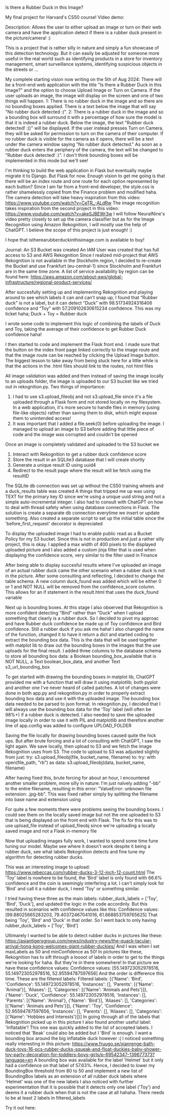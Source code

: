 Is there a Rubber Duck in this Image?

My final project for Harvard's CS50 course!
Video demo: 

Description:
Allows the user to either upload an image or turn on their web camera and have the application detect if there is a rubber duck present in the picture/camera! :)

This is a project that is rather silly in nature and simply a fun showcase of this detection technology. But it can easily be adjusted for someone more useful in the real world such as identifying products in a store for inventory management, smart surveillance systems, identifying suspicious objects in the streets or ...

My complete starting vision now writing on the 5th of Aug 2024: 
There will be a front-end web application with the title "Is there a Rubber Duck in this Image?" and the option to choose Upload Image or Turn on Camera.
If the user uploads an image, the image will display on the screen and one of two things will happen. 1: There is no rubber duck in the image and so there are no bounding boxes applied. There is a text below the image that will say "No rubber duck detected :(". 2: There is a rubber duck in the image and so a bounding box will surround it with a percentage of how sure the model is that it is indeed a rubber duck. Below the image, the text "Rubber duck detected! :))" will be displayed.
If the user instead presses Turn on Camera, they will be asked for permission to turn on the camera of their computer. If no rubber duck is visible for the camera as it opens, there will be a text under the camera window saying "No rubber duck detected." As soon as a rubber duck enters the periphery of the camera, the text will be changed to "Rubber duck detected! :)". I don't think bounding boxes will be implemented in this mode but we'll see!

I'm thinking to build the web application in Flask but eventually maybe migrate it to Django. But Flask for now. Enough vision to get me going is that there will be an index route and one route for each option represented by each button?
Since I am far from a front-end developer, the style.css is rather shamelessly copied from the Finance problem and modified haha.
The camera detection will take heavy inspiration from this video: https://www.youtube.com/watch?v=CeTR_-ALdRw
The image recognition takes inspiration from the second project in this video: https://www.youtube.com/watch?v=akeSJBEWr3w
I will follow NeuralNine's video pretty closely to set up the camera classifier but as for the Image Recognition using Amazon Rekognition, I will mostly use the help of ChatGPT. I believe the scope of this project is just enough! :)

I hope that istherearubberduckinthisimage.com is available to buy!

Journal:
An S3 Bucket was created
An IAM User was created that has full access to S3 and AWS Rekognition
Since I realized mid-project that AWS Rekognition is not available in the Stockholm region, I decided to re-create the Bucket and use Frankfurt (eu-central-1) since Stockholm and Frankfurt are in the same time zone. A list of service availability by region can be found here:
https://aws.amazon.com/about-aws/global-infrastructure/regional-product-services/

After succesfully setting up and implementing Rekognition and playing around to see which labels it can and can’t snap up, I found that “Rubber duck” is not a label, but it can detect “Duck” with 98.51734924316406 confidence and “Toy” with 57.209102630615234 confidence. This was my ticket haha; Duck + Toy = Rubber duck

I wrote some code to implement this logic of combining the labels of Duck and Toy, taking the average of their confidence
to get Rubber Duck confidence haha!

I then started to code and implement the Flask front end. I made sure that the button on the index front page linked
correctly to the image route and that the image route can be reached by clicking the Upload Image button. The biggest
lesson to take away from being stuck here for a little while is that the actions in the .html files should link to the
routes, not html files

All image validation was added and then instead of saving the image locally to an uploads folder, the image is uploaded to 
our S3 bucket like we tried out in rekognition.py. Two things of importance:
1. I had to use s3.upload_fileobj and not s3.upload_file since it's a file uploaded through a Flask form and not stored
locally on my filesystem. In a web application, it's more secure to handle files in memory (using file-like objects) rather than saving them to disk, which might expose them to unintended access!
2. It was important that I added a file.seek(0) before uploading the image. I managed to upload an image to S3 before adding
that little piece of code and the image was corrupted and couldn't be opened

Once an image is completely validated and uploaded to the S3 bucket we
1. Interact with Rekognition to get a rubber duck confidence score
2. Store the result in an SQLite3 database that I will create shortly
3. Generate a unique result ID using uuid4
4. Redirect to the result page where the result will be fetch using the resultID

The SQLite db connection was set up without the CS50 training wheels and a duck_results table was created
A things that tripped me up was using TEXT for the primary key ID since we're using a unique uuid string and not a simple
auto-incremental integer. I also had to consult with ChatGPT on how to deal with thread safety when using database connections in Flask. The solution is create a separate db connection everytime we insert or update something. Also created a separate script to set up the initial table since the 'before_first_request' decorator is depreciated

To display the uploaded image I had to enable public read as a Bucket Policy for my S3 bucket. Since this is not in production and just a rather silly project, this is okay. I applied a max width of 400 pixels to the displayed uploaded picture and I also added a custom jinja filter that is used when displaying the confidence score, very similar to the filter used in Finance

After being able to display succesful results where I've uploaded an image of an actual rubber duck came the other scenario when a rubber duck is not in the picture. After some consulting and reflecting, I decided to change the table schema. A new column duck_found was added which will be either 0 or 1 and NOT NULL will be removed from the confidence_score column. This allows for an if statement in the result.html that uses the duck_found variable

Next up is bounding boxes. At this stage I also observed that Rekognition is more confident detecting "Bird" rather than "Duck" when I upload something that clearly is a rubber duck. So I decided to pivot my approac and have Rubber duck confidence be made up of Toy confidence and Bird confidence. Still a rubber duck if you ask me haha! I also changed the name of the function, changed it to have it return a dict and started coding to extract the bounding box data. This is the data that will be used together with matplot lib to draw out the bounding boxes in the images that the use uploads for the final result. I added three columns to the database schema to store all bounding box data: a Boolean bounding_box_available that is NOT NULL, a Text boolean_box_data, and another Text s3_url_bounding_box

To get started with drawing the bounding boxes in matplot lib, ChatGPT provided me with a function that will draw it using matplotlib; both pyplot and another one I've never heard of called patches. A lot of changes were done in both app.py and rekognition.py in order to properly extract bounding box data and use it with the uploaded image. The bounding box data needed to be parsed to json format. In rekognition.py, I decided that I will always use the bounding box data for the 'Toy' label (will often be 98%+) if a rubber duck is detected. I also needed to save the uploaded image locally in order to use it with PIL and matplotlib and therefore another line of app.config was added to configure UPLOAD_FOLDER

Saving the file locally for drawing bounding boxes caused quite the hick ups. But after brute forcing and a lot of consulting with ChatGPT, I saw the light again. We save locally, then upload to S3 and we fetch the image Rekognition uses from S3. The code to upload to S3 was adjusted slightly from just:
    try: 
        s3.upload_fileobj(file, bucket_name, filename)
to:
    try:
        with open(file_path, "rb") as data:
            s3.upload_fileobj(data, bucket_name, filename)

After having fixed this, brute forcing for about an hour, I encountered another smaller problem, more silly in nature: I'm just naïvely adding "-bb" to the entire filename, resulting in this error: "ValueError: unknown file extension: .jpg-bb". This was fixed rather simply by splitting the filename into base name and extension using 

For quite a few moments there were problems seeing the bounding boxes. I could see them on the locally saved image but not the one uploaded to S3 that is being displayed on the front end with Flask. The fix for this was to use upload_file instead of upload_fileobj since we're uploading a locally saved image and not a Flask in-memory file

Now that uploading images fully work, I wanted to spend some time fune tuning our model. Maybe see where it doesn't work despite it being a rubber duck, see what labels Rekognition detects and fine tune my algorithm for detecting rubber ducks.

This was an interesting image to upload: https://www.rebeccas.com/rubber-ducks-3-12-inch-12-count.html
The 'Toy' label is nowhere to be found, the 'Bird' label is only found with 66.6% confidence and the coin is seemingly interfering a lot. I can't simply look for 'Bird' and call it a rubber duck, I need 'Toy' or something similar.

I tried having these three as the main labels: rubber_duck_labels = ['Toy', 'Bird', 'Duck'], and updated the logic in the code accordinly. But this resulted in scenarios with confidence values like this: 
Confidence values: [99.88025665283203, 79.40372467041016, 61.668853759765625]
That being 'Toy', 'Bird' and 'Duck' in that order. So I went back to only having rubber_duck_labels = ['Toy', 'Bird']

Ultimarely I wanted to be able to detect rubber ducks in pictures like these: https://asiantigersgroup.com/news/industry-news/the-quack-tacular-arrival-hong-kong-welcomes-giant-rubber-duckies/
And I was when I set maxLabels as 50 and minConfidence as 50! In pictures like these, Rekognition has to sift through a loooot of labels in order to get to the things we're looking for haha. But they're in there somewhere! In that picture we have these confidence values: Confidence values: [55.149723052978516, 55.149723052978516, 52.95594787597656]
And the order is difference this time. These are the filtered labels: 
Filtered labels: [{'Name': 'Bird', 'Confidence': 55.149723052978516, 'Instances': [], 'Parents': [{'Name': 'Animal'}], 'Aliases': [], 
'Categories': [{'Name': 'Animals and Pets'}]}, {'Name': 'Duck', 'Confidence': 55.149723052978516, 'Instances': [], 'Parents': [{'Name':
'Animal'}, {'Name': 'Bird'}], 'Aliases': [], 'Categories': [{'Name': 'Animals and Pets'}]}, {'Name': 'Toy', 'Confidence': 
52.95594787597656, 'Instances': [], 'Parents': [], 'Aliases': [], 'Categories': [{'Name': 'Hobbies and Interests'}]}]
In going through all of the labels that Rekognition picked up in this picture I also found another useful label: 'Inflatable'! This one was quickly added to the list of accepted labels. I noticed that 'Beak' could also be added but I 'Bird' is enough. I want a bounding box around the big inflatable duck however :(
I noticed something really interesting in this picture: https://www.fruugo.se/xianrenge-bath-duck-toys-16-pcs-rubber-ducks-squeak-and-float-duckies-baby-shower-toy-party-decoration-for-toddlers-boys-girls/p-69542347-139677373?language=en
A bounding box was available for the label 'Helmet' but it only had a confidence on that label of 57.63%. Hence, I decided to lower my BoundingBox threshold from 80 to 50 and implement a new list of BoundingBox labels as an extension of all rubber duck labels where 'Helmet' was one of the new labels
I also noticed with further experimentation that it is possible that it detects only one label ('Toy') and deems it a rubber duck when that is not the case at all hahaha. There needs to be at least 2 labels in filtered_labels




Try it out here: 
